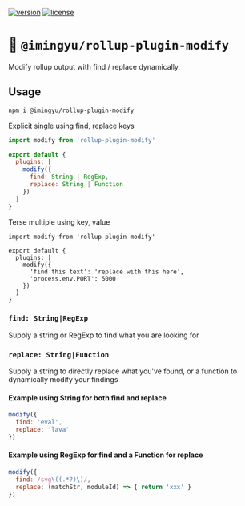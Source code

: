 [![version](https://img.shields.io/npm/v/rollup-plugin-modify.svg)]()  [![license](https://img.shields.io/github/license/porsager/rollup-plugin-modify.svg)]()

# 🔎 `@imingyu/rollup-plugin-modify`

Modify rollup output with find / replace dynamically.

## Usage

```bash
npm i @imingyu/rollup-plugin-modify
```

Explicit single using find, replace keys
```js
import modify from 'rollup-plugin-modify'

export default {
  plugins: [
    modify({
      find: String | RegExp,
      replace: String | Function
    })
  ]
}
```

Terse multiple using key, value
```
import modify from 'rollup-plugin-modify'

export default {
  plugins: [
    modify({
      'find this text': 'replace with this here',
      'process.env.PORT': 5000
    })
  ]
}
```

### `find: String|RegExp`

Supply a string or RegExp to find what you are looking for

### `replace: String|Function`

Supply a string to directly replace what you've found, or a function to dynamically modify your findings

#### Example using String for both find and replace

```js
modify({
  find: 'eval',
  replace: 'lava'
})
```

#### Example using RegExp for find and a Function for replace

```js
modify({
  find: /svg\((.*?)\)/,
  replace: (matchStr, moduleId) => { return 'xxx' }
})
```

